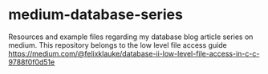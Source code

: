 # medium-database-series
Resources and example files regarding my database blog article series on medium. This repository belongs to the low level file access guide https://medium.com/@felixklauke/database-ii-low-level-file-access-in-c-c-9788f0f0d51e
